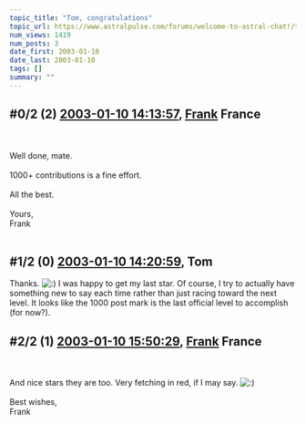 ```yaml
---
topic_title: "Tom, congratulations"
topic_url: https://www.astralpulse.com/forums/welcome-to-astral-chat!/tom-congratulations
num_views: 1419
num_posts: 3
date_first: 2003-01-10
date_last: 2003-01-10
tags: []
summary: ""
---
```


## \#0/2 (2) [2003-01-10 14:13:57](https://www.astralpulse.com/forums/index.php?msg=118815), [Frank](https://www.astralpulse.com/forums/profile/?u=359) France ##
<section>
<br>
<br>
Well done, mate.
<br>
<br>
1000+ contributions is a fine effort.
<br>
<br>
All the best.
<br>
<br>
Yours,
<br>
Frank
<br>
<br>
</section>

## \#1/2 (0) [2003-01-10 14:20:59](https://www.astralpulse.com/forums/index.php?msg=19998), Tom  ##
<section>
Thanks.
<img alt=":)" class="smiley" src="https://www.astralpulse.com/forums/Smileys/fugue/smiley.png" title="Smiley"/>
I was happy to get my last star. Of course, I try to actually have something new to say each time rather than just racing toward the next level. It looks like the 1000 post mark is the last official level to accomplish (for now?).
<br>
</section>

## \#2/2 (1) [2003-01-10 15:50:29](https://www.astralpulse.com/forums/index.php?msg=20002), [Frank](https://www.astralpulse.com/forums/profile/?u=359) France ##
<section>
<br>
<br>
And nice stars they are too. Very fetching in red, if I may say.
<img alt=":)" class="smiley" src="https://www.astralpulse.com/forums/Smileys/fugue/smiley.png" title="Smiley"/>
<br>
<br>
Best wishes,
<br>
Frank
</section>